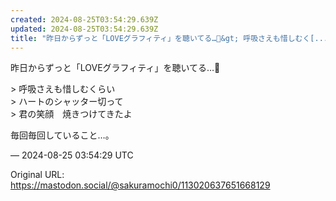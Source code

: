 ```yaml
---
created: 2024-08-25T03:54:29.639Z
updated: 2024-08-25T03:54:29.639Z
title: "昨日からずっと「LOVEグラフィティ」を聴いてる…💖&gt; 呼吸さえも惜しむく[...]"
---
```


<p>昨日からずっと「LOVEグラフィティ」を聴いてる…💖</p><p>&gt; 呼吸さえも惜しむくらい<br />&gt; ハートのシャッター切って<br />&gt; 君の笑顔　焼きつけてきたよ</p><p>毎回毎回していること…。</p>

&mdash; 2024-08-25 03:54:29 UTC

Original URL: https://mastodon.social/@sakuramochi0/113020637651668129
